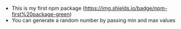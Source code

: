* This is my first npm package (https://img.shields.io/badge/npm-first%20package-green)
* You can generate a random number by passing min and max values
